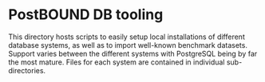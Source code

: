 # PostBOUND DB tooling

This directory hosts scripts to easily setup local installations of different database systems, as well as to import
well-known benchmark datasets. Support varies between the different systems with PostgreSQL being by far the most mature.
Files for each system are contained in individual sub-directories.
